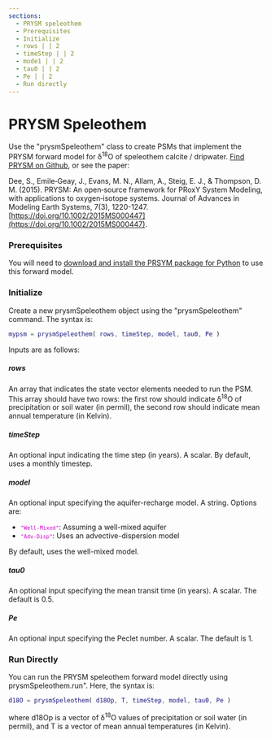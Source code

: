 ```yaml
---
sections:
  - PRYSM speleothem
  - Prerequisites
  - Initialize
  - rows | | 2
  - timeStep | | 2
  - mode1 | | 2
  - tau0 | | 2
  - Pe | | 2
  - Run directly
---
```


# PRYSM Speleothem
Use the "prysmSpeleothem" class to create PSMs that implement the PRYSM forward model for δ<sup>18</sup>O of speleothem calcite / dripwater. [Find PRYSM on Github](https://github.com/sylvia-dee/PRYSM), or see the paper:

Dee, S., Emile‐Geay, J., Evans, M. N., Allam, A., Steig, E. J., & Thompson, D. M. (2015). PRYSM: An open‐source framework for PRoxY System Modeling, with applications to oxygen‐isotope systems. Journal of Advances in Modeling Earth Systems, 7(3), 1220-1247. [https://doi.org/10.1002/2015MS000447](https://doi.org/10.1002/2015MS000447).

### Prerequisites

You will need to [download and install the PRSYM package for Python](prysm-setup) to use this forward model.

### Initialize
Create a new prysmSpeleothem object using the
"prysmSpeleothem" command. The syntax is:
```matlab
mypsm = prysmSpeleothem( rows, timeStep, model, tau0, Pe )
```
Inputs are as follows:

##### rows
An array that indicates the state vector elements needed to run the PSM. This array should have two rows: the first row should indicate δ<sup>18</sup>O of precipitation or soil water (in permil), the second row should indicate mean annual temperature (in Kelvin).

##### timeStep
An optional input indicating the time step (in years). A scalar. By default, uses a monthly timestep.

##### model
An optional input specifying the aquifer-recharge model. A string. Options are:
* <code><span style="color:#cc00cc;font-size:0.875em">"Well-Mixed"</span></code>: Assuming a well-mixed aquifer
* <code><span style="color:#cc00cc;font-size:0.875em">"Adv-Disp"</span></code>: Uses an advective-dispersion model

By default, uses the well-mixed model.

##### tau0
An optional input specifying the mean transit time (in years). A scalar. The default is 0.5.

##### Pe
An optional input specifying the Peclet number. A scalar. The default is 1.

### Run Directly
You can run the PRYSM speleothem forward model directly using prysmSpeleothem.run". Here, the syntax is:
```matlab
d18O = prysmSpeleothem( d18Op, T, timeStep, model, tau0, Pe )
```
where d18Op is a vector of δ<sup>18</sup>O values of precipitation or soil water (in permil), and T is a vector of mean annual temperatures (in Kelvin).
